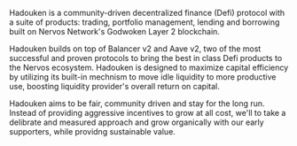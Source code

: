 Hadouken is a community-driven decentralized finance (Defi) protocol with a suite of products: trading, portfolio management, lending and borrowing built on Nervos Network's Godwoken Layer 2 blockchain.

Hadouken builds on top of Balancer v2 and Aave v2, two of the most successful and proven protocols to bring the best in class Defi products to the Nervos ecosystem. Hadouken is designed to maximize capital efficiency by utilizing its built-in mechnism to move idle liquidity to more productive use, boosting liquidity provider's overall return on capital.

Hadouken aims to be fair, community driven and stay for the long run. Instead of providing aggressive incentives to grow at all cost, we'll to take a delibrate and measured approach and grow organically with our early supporters, while providng sustainable value.  
